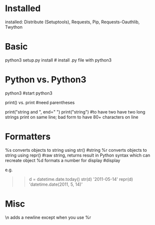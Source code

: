 Installed
==============
installed: Distribute (Setuptools), Requests, Pip, Requests-Oauthlib, Twython



Basic
==============
python3 setup.py install # install .py file with python3



Python vs. Python3
==============
python3 #start python3

print() vs. print #need parentheses

print("string and ", end=" ")
print("string")  #to have two have two long strings print on same line; bad form to have 80+ characters on line



Formatters
==============

%s converts objects to string using str() #string
%r converts objects to string using repr() #raw string, returns result in Python syntax which can recreate object
%d formats a number for display #display

e.g.
>> d = datetime.date.today()
>> str(d)
'2011-05-14'
>> repr(d)
'datetime.date(2011, 5, 14)'



Misc
==============

\n adds a newline except when you use %r
